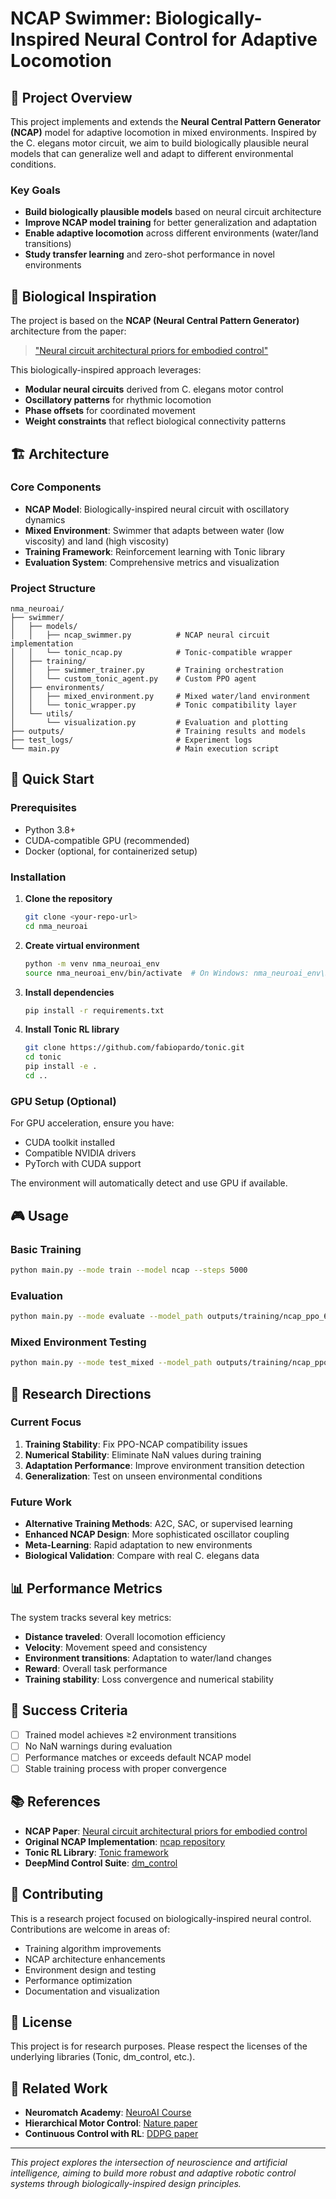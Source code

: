 # NCAP Swimmer: Biologically-Inspired Neural Control for Adaptive Locomotion

## 🎯 Project Overview

This project implements and extends the **Neural Central Pattern Generator (NCAP)** model for adaptive locomotion in mixed environments. Inspired by the C. elegans motor circuit, we aim to build biologically plausible neural models that can generalize well and adapt to different environmental conditions.

### Key Goals
- **Build biologically plausible models** based on neural circuit architecture
- **Improve NCAP model training** for better generalization and adaptation
- **Enable adaptive locomotion** across different environments (water/land transitions)
- **Study transfer learning** and zero-shot performance in novel environments

## 🧠 Biological Inspiration

The project is based on the **NCAP (Neural Central Pattern Generator)** architecture from the paper:
> ["Neural circuit architectural priors for embodied control"](https://arxiv.org/abs/2201.05242)

This biologically-inspired approach leverages:
- **Modular neural circuits** derived from C. elegans motor control
- **Oscillatory patterns** for rhythmic locomotion
- **Phase offsets** for coordinated movement
- **Weight constraints** that reflect biological connectivity patterns

## 🏗️ Architecture

### Core Components
- **NCAP Model**: Biologically-inspired neural circuit with oscillatory dynamics
- **Mixed Environment**: Swimmer that adapts between water (low viscosity) and land (high viscosity)
- **Training Framework**: Reinforcement learning with Tonic library
- **Evaluation System**: Comprehensive metrics and visualization

### Project Structure
```
nma_neuroai/
├── swimmer/
│   ├── models/
│   │   ├── ncap_swimmer.py          # NCAP neural circuit implementation
│   │   └── tonic_ncap.py            # Tonic-compatible wrapper
│   ├── training/
│   │   ├── swimmer_trainer.py       # Training orchestration
│   │   └── custom_tonic_agent.py    # Custom PPO agent
│   ├── environments/
│   │   ├── mixed_environment.py     # Mixed water/land environment
│   │   └── tonic_wrapper.py         # Tonic compatibility layer
│   └── utils/
│       └── visualization.py         # Evaluation and plotting
├── outputs/                         # Training results and models
├── test_logs/                       # Experiment logs
└── main.py                          # Main execution script
```

## 🚀 Quick Start

### Prerequisites
- Python 3.8+
- CUDA-compatible GPU (recommended)
- Docker (optional, for containerized setup)

### Installation

1. **Clone the repository**
   ```bash
   git clone <your-repo-url>
   cd nma_neuroai
   ```

2. **Create virtual environment**
   ```bash
   python -m venv nma_neuroai_env
   source nma_neuroai_env/bin/activate  # On Windows: nma_neuroai_env\Scripts\activate
   ```

3. **Install dependencies**
   ```bash
   pip install -r requirements.txt
   ```

4. **Install Tonic RL library**
   ```bash
   git clone https://github.com/fabiopardo/tonic.git
   cd tonic
   pip install -e .
   cd ..
   ```

### GPU Setup (Optional)
For GPU acceleration, ensure you have:
- CUDA toolkit installed
- Compatible NVIDIA drivers
- PyTorch with CUDA support

The environment will automatically detect and use GPU if available.

## 🎮 Usage

### Basic Training
```bash
python main.py --mode train --model ncap --steps 5000
```

### Evaluation
```bash
python main.py --mode evaluate --model_path outputs/training/ncap_ppo_6links_tonic.pt
```

### Mixed Environment Testing
```bash
python main.py --mode test_mixed --model_path outputs/training/ncap_ppo_6links_tonic.pt
```

## 🔬 Research Directions

### Current Focus
1. **Training Stability**: Fix PPO-NCAP compatibility issues
2. **Numerical Stability**: Eliminate NaN values during training
3. **Adaptation Performance**: Improve environment transition detection
4. **Generalization**: Test on unseen environmental conditions

### Future Work
- **Alternative Training Methods**: A2C, SAC, or supervised learning
- **Enhanced NCAP Design**: More sophisticated oscillator coupling
- **Meta-Learning**: Rapid adaptation to new environments
- **Biological Validation**: Compare with real C. elegans data

## 📊 Performance Metrics

The system tracks several key metrics:
- **Distance traveled**: Overall locomotion efficiency
- **Velocity**: Movement speed and consistency
- **Environment transitions**: Adaptation to water/land changes
- **Reward**: Overall task performance
- **Training stability**: Loss convergence and numerical stability

## 🎯 Success Criteria

- [ ] Trained model achieves ≥2 environment transitions
- [ ] No NaN warnings during evaluation
- [ ] Performance matches or exceeds default NCAP model
- [ ] Stable training process with proper convergence

## 📚 References

- **NCAP Paper**: [Neural circuit architectural priors for embodied control](https://arxiv.org/abs/2201.05242)
- **Original NCAP Implementation**: [ncap repository](https://github.com/nikhilxb/ncap)
- **Tonic RL Library**: [Tonic framework](https://github.com/fabiopardo/tonic)
- **DeepMind Control Suite**: [dm_control](https://github.com/deepmind/dm_control)

## 🤝 Contributing

This is a research project focused on biologically-inspired neural control. Contributions are welcome in areas of:
- Training algorithm improvements
- NCAP architecture enhancements
- Environment design and testing
- Performance optimization
- Documentation and visualization

## 📄 License

This project is for research purposes. Please respect the licenses of the underlying libraries (Tonic, dm_control, etc.).

## 🔗 Related Work

- **Neuromatch Academy**: [NeuroAI Course](https://github.com/neuromatch/NeuroAI_Course)
- **Hierarchical Motor Control**: [Nature paper](https://www.nature.com/articles/s41467-019-13239-6)
- **Continuous Control with RL**: [DDPG paper](https://arxiv.org/pdf/1509.02971.pdf)

---

*This project explores the intersection of neuroscience and artificial intelligence, aiming to build more robust and adaptive robotic control systems through biologically-inspired design principles.* 